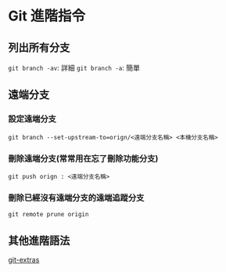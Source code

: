 # Git 進階指令
## 列出所有分支
`git branch -av`: 詳細
`git branch -a`: 簡單

## 遠端分支
### 設定遠端分支
 `git branch --set-upstream-to=orign/<遠端分支名稱> <本機分支名稱>`
### 刪除遠端分支(常常用在忘了刪除功能分支)
`git push orign : <遠端分支名稱>`
### 刪除已經沒有遠端分支的遠端追蹤分支
`git remote prune origin`

## 其他進階語法
[git-extras](https://github.com/tj/git-extras)